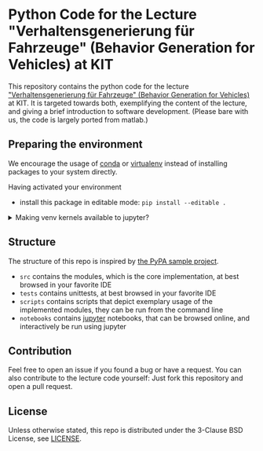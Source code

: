 # Python Code for the Lecture "Verhaltensgenerierung für Fahrzeuge" (Behavior Generation for Vehicles) at KIT

This repository contains the python code for the lecture ["Verhaltensgenerierung für Fahrzeuge" (Behavior Generation for Vehicles)](https://www.mrt.kit.edu/lehre_WS_Verhaltensgenerierung_Fahrzeuge.php) at KIT.
It is targeted towards both, exemplifying the content of the lecture, and giving a brief introduction to software development. (Please bare with us, the code is largely ported from matlab.)

## Preparing the environment

We encourage the usage of [conda](https://conda.io/) or [virtualenv](https://virtualenv.pypa.io) instead of installing packages to your system directly.

Having activated your environment

- install this package in editable mode: `pip install --editable .`

<details>
<summary>Making venv kernels available to jupyter?</summary>
<br>
<ul>
<li>from without the venv, install ipykernel <code>pip install --user ipykernel</code></li>
<li>list the current venvs available in jupyter: <code>jupyter kernelspec list</code> (your venv is not yet in there)</li>
<li>activate the venv <code>source activate venv-name</code></li>
<li>add the venv to the kernel list: <code>python -m ipykernel install --user --name=venv-name-for-jupyter</code>, where <code>venv-name-for-jupyter</code> can but must not match the name of the activated venv</li>
<li>check that the venv is in the list: <code>jupyter kernelspec list</code></li>
</ul>
</details>

## Structure

The structure of this repo is inspired by [the PyPA sample project](https://github.com/pypa/sampleproject).

- `src` contains the modules, which is the core implementation, at best browsed in your favorite IDE
- `tests` contains unittests, at best browsed in your favorite IDE
- `scripts` contains scripts that depict exemplary usage of the implemented modules, they can be run from the command line
- `notebooks` contains [jupyter](https://jupyter.org) notebooks, that can be browsed online, and interactively be run using jupyter

## Contribution

Feel free to open an issue if you found a bug or have a request. 
You can also contribute to the lecture code yourself: Just fork this repository and open a pull request.

## License

Unless otherwise stated, this repo is distributed under the 3-Clause BSD License, see [LICENSE](LICENSE).

